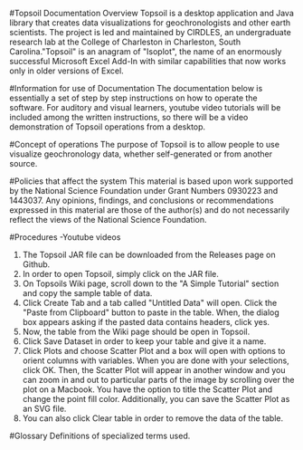 #Topsoil Documentation Overview
Topsoil is a desktop application and Java library that creates data visualizations for geochronologists and other earth scientists. 
The project is led and maintained by CIRDLES, an undergraduate research lab at the College of Charleston in Charleston, South Carolina."Topsoil" is an anagram of "Isoplot", the name of an enormously successful Microsoft Excel Add-In with similar capabilities that now works only in older versions of Excel.



#Information for use of Documentation
The documentation below is essentially a set of step by step instructions on how to operate the software. For auditory and visual learners, youtube video tutorials will be included among the written instructions, so there will be a video demonstration of Topsoil operations from a desktop.

#Concept of operations
The purpose of Topsoil is to allow people to use visualize geochronology data, whether self-generated or from another source. 
	
#Policies that affect the system
This material is based upon work supported by the National Science Foundation under Grant Numbers 0930223 and 1443037.
  Any opinions, findings, and conclusions or recommendations expressed in this material are those of the author(s) and do
  not necessarily reflect the views of the National Science Foundation.
	
#Procedures
  -Youtube videos
  
1. The Topsoil JAR file can be downloaded from the Releases page on Github.
1. In order to open Topsoil, simply click on the JAR file.
1. On Topsoils Wiki page, scroll down to the "A Simple Tutorial" section and copy the sample table of data.
1. Click Create Tab and a tab called "Untitled Data" will open. Click the "Paste from Clipboard" button to paste in the table. When, the dialog box appears asking if the pasted data contains headers, click yes.
1. Now, the table from the Wiki page should be open in Topsoil.
1. Click Save Dataset in order to keep your table and give it a name.
1. Click Plots and choose Scatter Plot and a box will open with options to orient columns with variables. When you are done with your selections, click OK. Then, the Scatter Plot will appear in another window and you can zoom in and out to particular parts of the image by scrolling over the plot on a Macbook. You have the option to title the Scatter Plot and change the point fill color. Additionally, you can save the Scatter Plot as an SVG file.
1. You can also click Clear table in order to remove the data of the table.

#Glossary
Definitions of specialized terms used. 
